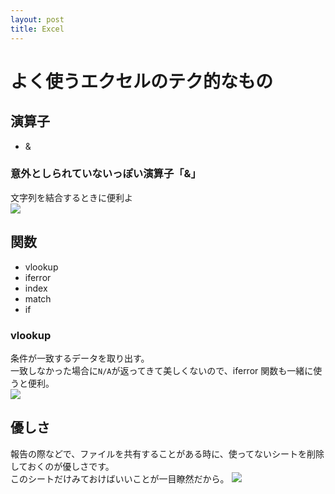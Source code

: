 ```yaml
---
layout: post
title: Excel
---
```

# よく使うエクセルのテク的なもの
## 演算子
- & 

### 意外としられていないっぽい演算子「&」
文字列を結合するときに便利よ  
![](https://cloud.githubusercontent.com/assets/1615477/7133483/e3330f6a-e2ce-11e4-9156-69e3b9b7aae9.gif)


## 関数
- vlookup
- iferror
- index
- match
- if

### vlookup
条件が一致するデータを取り出す。  
一致しなかった場合に`N/A`が返ってきて美しくないので、iferror 関数も一緒に使うと便利。  
![](https://cloud.githubusercontent.com/assets/1615477/7131782/01ecefb8-e2be-11e4-8d70-30ae44eed1eb.gif)

## 優しさ
報告の際などで、ファイルを共有することがある時に、使ってないシートを削除しておくのが優しさです。  
このシートだけみておけばいいことが一目瞭然だから。
![](https://cloud.githubusercontent.com/assets/1615477/7152514/54f0e8f8-e378-11e4-86a0-ff0ef136ce29.gif)

